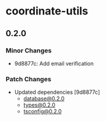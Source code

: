 # coordinate-utils

## 0.2.0

### Minor Changes

- 9d8877c: Add email verification

### Patch Changes

- Updated dependencies [9d8877c]
  - database@0.2.0
  - types@0.2.0
  - tsconfig@0.2.0
